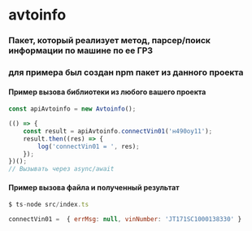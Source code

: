 # avtoinfo
### Пакет, который реализует метод, парсер/поиск информации по машине по ее ГРЗ
### для примера был создан npm пакет из данного проекта  

#### Пример вызова библиотеки из любого вашего проекта
```js
const apiAvtoinfo = new Avtoinfo();

(() => {
    const result = apiAvtoinfo.connectVin01('н490оу11');
    result.then((res) => {
        log('connectVin01 = ', res);
    });
})();
// Вызывать через async/await
```
#### Пример вызова файла и полученный результат
```js
$ ts-node src/index.ts

connectVin01 =  { errMsg: null, vinNumber: 'JT171SC1000138330' }
```